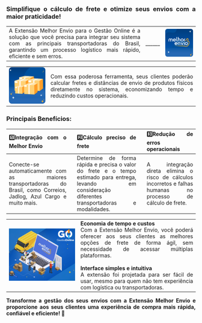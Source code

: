 <div style="text-align: justify">

### Simplifique o cálculo de frete e otimize seus envios com a maior praticidade!

| | ||
|-|-|-|
|A Extensão Melhor Envio para o Gestão Online é a solução que você precisa para integrar seu sistema com as principais transportadoras do Brasil, garantindo um processo logístico mais rápido, eficiente e sem erros.|<p style="text-color: white;"> ______ </p>|![](https://github.com/Gestao-Online/public-docs/blob/edbc6466072dfe99372697f37c960ba841f5d849/erp-v2/marketplace/extensions/br.com.melhorenvio.gestao-online/assets/extensao_melho_envio_01.png?raw=true) |

| | |
|-|-|
|![](https://github.com/Gestao-Online/public-docs/blob/f3d1d684751314c79b85bbc5851bd3ca8d8527c8/erp-v2/marketplace/extensions/br.com.melhorenvio.gestao-online/assets/extensao_melho_envio_02.png?raw=true) |Com essa poderosa ferramenta, seus clientes poderão calcular fretes e distâncias de envio de produtos físicos diretamente no sistema, economizando tempo e reduzindo custos operacionais. |



### Principais Benefícios:

|**1️⃣Integração com o Melhor Envio** ||**2️⃣Cálculo preciso de frete** ||**3️⃣Redução de erros operacionais** |
|-|-|-|-|-|
|Conecte-se automaticamente com as maiores transportadoras do Brasil, como Correios, Jadlog, Azul Cargo e muito mais. ||Determine de forma rápida e precisa o valor do frete e o tempo estimado para entrega, levando em consideração diferentes transportadoras e modalidades. ||A integração direta elimina o risco de cálculos incorretos e falhas humanas no processo de cálculo de frete. |

| | |
|-|-|
|![](https://github.com/Gestao-Online/public-docs/blob/9f075236a9ddf8abb800d31f1e17da7d671d84ff/erp-v2/marketplace/extensions/br.com.melhorenvio.gestao-online/assets/extensao_melho_envio_03.png?raw=true) |**Economia de tempo e custos**<br>Com a Extensão Melhor Envio, você poderá oferecer aos seus clientes as melhores opções de frete de forma ágil, sem necessidade de acessar múltiplas plataformas.<br><br>**Interface simples e intuitiva**<br>A extensão foi projetada para ser fácil de usar, mesmo para quem não tem experiência com logística ou transportadoras. |

**Transforme a gestão dos seus envios com a Extensão Melhor Envio e proporcione aos seus clientes uma experiência de compra mais rápida, confiável e eficiente! 🚀**

</div>